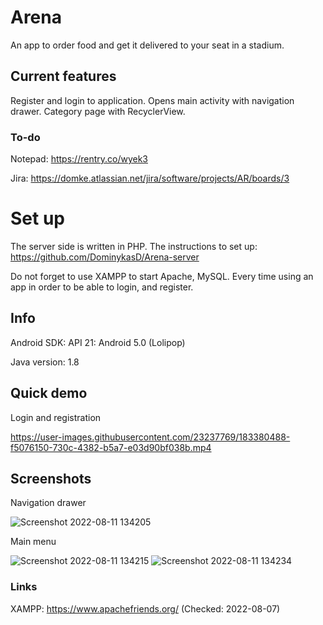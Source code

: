 # Arena
An app to order food and get it delivered to your seat in a stadium.

## Current features
Register and login to application. Opens main activity with navigation drawer. Category page with RecyclerView.

### To-do
Notepad: https://rentry.co/wyek3

Jira: https://domke.atlassian.net/jira/software/projects/AR/boards/3
# Set up
The server side is written in PHP. The instructions to set up: https://github.com/DominykasD/Arena-server

Do not forget to use XAMPP to start Apache, MySQL. Every time using an app in order to be able to login, and register.

## Info
Android SDK: API 21: Android 5.0 (Lolipop)

Java version: 1.8

## Quick demo
Login and registration

https://user-images.githubusercontent.com/23237769/183380488-f5076150-730c-4382-b5a7-e03d90bf038b.mp4

## Screenshots
Navigation drawer

![Screenshot 2022-08-11 134205](https://user-images.githubusercontent.com/23237769/184121916-aa2a8bc5-ec9c-46c1-bc4b-bb05b5b261c4.png)

Main menu

![Screenshot 2022-08-11 134215](https://user-images.githubusercontent.com/23237769/184121935-2c4f86bb-f45e-44eb-9395-c70544747d28.png)
![Screenshot 2022-08-11 134234](https://user-images.githubusercontent.com/23237769/184121943-3580598a-7623-43bb-bc2e-4947df716c37.png)





### Links
XAMPP: https://www.apachefriends.org/ (Checked: 2022-08-07)

